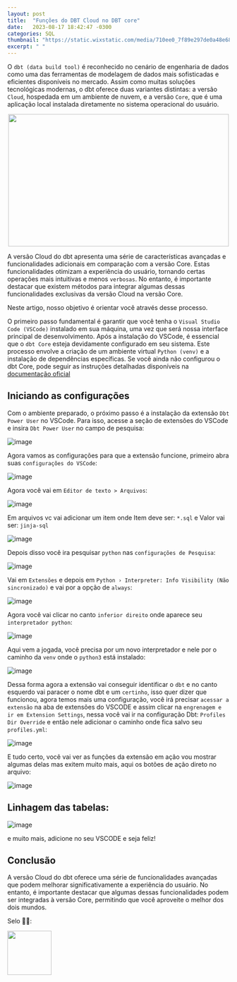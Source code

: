 ```yaml
---
layout: post
title:  "Funções do DBT Cloud no DBT core"
date:   2023-08-17 18:42:47 -0300
categories: SQL
thumbnail: "https://static.wixstatic.com/media/710ee0_7f89e297de0a48e68d970df31d86e109~mv2.jpg"
excerpt: " "
---
```


O `dbt (data build tool)` é reconhecido no cenário de engenharia de dados como uma das ferramentas de modelagem de dados mais sofisticadas e eficientes disponíveis no mercado. Assim como muitas soluções tecnológicas modernas, o dbt oferece duas variantes distintas: a versão `Cloud`, hospedada em um ambiente de nuvem, e a versão `Core`, que é uma aplicação local instalada diretamente no sistema operacional do usuário.

<p align="center">
  <img src="https://static.wixstatic.com/media/710ee0_7f89e297de0a48e68d970df31d86e109~mv2.jpg" width="500" height="300">
</p>

A versão Cloud do dbt apresenta uma série de características avançadas e funcionalidades adicionais em comparação com a versão Core. Estas funcionalidades otimizam a experiência do usuário, tornando certas operações mais intuitivas e menos `verbosas`. No entanto, é importante destacar que existem métodos para integrar algumas dessas funcionalidades exclusivas da versão Cloud na versão Core. 

Neste artigo, nosso objetivo é orientar você através desse processo.

O primeiro passo fundamental é garantir que você tenha o `Visual Studio Code (VSCode)` instalado em sua máquina, uma vez que será nossa interface principal de desenvolvimento. Após a instalação do VSCode, é essencial que o `dbt Core` esteja devidamente configurado em seu sistema. Este processo envolve a criação de um ambiente virtual `Python (venv)` e a instalação de dependências específicas. Se você ainda não configurou o dbt Core, pode seguir as instruções detalhadas disponíveis na [documentação oficial](https://docs.getdbt.com/docs/core/installation)

## Iniciando as configurações

Com o ambiente preparado, o próximo passo é a instalação da extensão `Dbt Power User` no VSCode. Para isso, acesse a seção de extensões do VSCode e insira `Dbt Power User` no campo de pesquisa:

![image](https://static.wixstatic.com/media/710ee0_d44d8a2890c0436a8a8e61019a0bdcb2~mv2.png)

Agora vamos as configurações para que a extensão funcione, primeiro abra suas `configurações do VSCode`:

![image](https://static.wixstatic.com/media/710ee0_e0c148fcf8924e268ed24bfa7804b9c2~mv2.png)

Agora você vai em `Editor de texto > Arquivos`:

![image](https://static.wixstatic.com/media/710ee0_d8fbac57c09b42de82267041593e61f9~mv2.png)

Em arquivos vc vai adicionar um item onde Item deve ser: `*.sql` e Valor vai ser: `jinja-sql`

![image](https://static.wixstatic.com/media/710ee0_968444276de643f3a2c6ba80f0fae9ac~mv2.png)

Depois disso você ira pesquisar `python` nas `configurações de Pesquisa`:

![image](https://static.wixstatic.com/media/710ee0_970ddf664eaf4f8d873d7b88163ec0e2~mv2.png)

Vai em `Extensões` e depois em `Python › Interpreter: Info Visibility (Não sincronizado)` e vai por a opção de `always`:

![image](https://static.wixstatic.com/media/710ee0_288e78ae14e743fda7f15d0f54c0ab46~mv2.png)

Agora você vai clicar no canto `inferior direito` onde aparece seu `interpretador python`:

![image](https://static.wixstatic.com/media/710ee0_4af92524e8c0444e9ccca4b0a01f9b45~mv2.png)

Aqui vem a jogada, você precisa por um novo interpretador e nele por o caminho da `venv` onde o `python3` está instalado:

![image](https://static.wixstatic.com/media/710ee0_f5429c4f372c4cc28d96975b18fe01b6~mv2.png)

Dessa forma agora a extensão vai conseguir identificar o `dbt` e no canto esquerdo vai paracer o nome dbt e um `certinho`, isso quer dizer que funcionou, agora temos mais uma configuração, você irá precisar `acessar a extensão` na aba de extensões do VSCODE e assim clicar na `engrenagem e ir em Extension Settings`, nessa você vai ir na configuração Dbt: `Profiles Dir Override` e então nele adicionar o caminho onde fica salvo seu `profiles.yml`:

![image](https://static.wixstatic.com/media/710ee0_f8b801eac15844eb82f95d663c20ed9d~mv2.png)

E tudo certo, você vai ver as funções da extensão em ação vou mostrar algumas delas mas exitem muito mais, aqui os botões de ação direto no arquivo:

![image](https://static.wixstatic.com/media/710ee0_44653cf6688145cd85f1f7faa692ce6c~mv2.png)

## Linhagem das tabelas:

![image](https://static.wixstatic.com/media/710ee0_ac5f81411dfb4b0db11e010eaccb3d1a~mv2.png)

e muito mais, adicione no seu VSCODE e seja feliz!

## Conclusão

A versão Cloud do dbt oferece uma série de funcionalidades avançadas que podem melhorar significativamente a experiência do usuário. No entanto, é importante destacar que algumas dessas funcionalidades podem ser integradas à versão Core, permitindo que você aproveite o melhor dos dois mundos.

Selo 🧙‍♂️:

[<img src="https://avatars.githubusercontent.com/u/117866866?v=4" width="100" height="100">](https://github.com/Linhares015)
